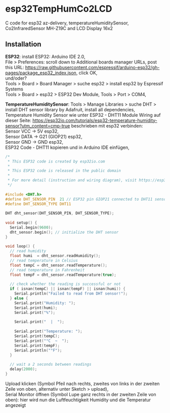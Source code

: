 # esp32TempHumCo2LCD
C code for esp32 az-delivery, temperatureHumiditySensor, Co2InfraredSensor MH-Z19C and LCD Display 16x2

## Installation

**ESP32**:
install ESP32: Arduino IDE 2.0,  
File > Preferences: scroll down to Additional boards manager URLs, post this URL: https://raw.githubusercontent.com/espressif/arduino-esp32/gh-pages/package_esp32_index.json, click OK,  
und/oder?  
Tools > Board > Board Manager > suche esp32 > install esp32 by Espressif Systems  
Tools > Board >  esp32 > ESP32 Dev Module, Tools > Port > COM4,  

**TemperatureHumiditySensor**:
Tools > Manage Libraries > suche DHT > install DHT sensor library by Adafruit, install all dependencies,  
Temperature Humidity Sensor wie unter ESP32 - DHT11 Module Wiring auf dieser Seite: https://esp32io.com/tutorials/esp32-temperature-humidity-sensor?utm_content=cmp-true beschrieben mit esp32 verbinden:  
Sensor VCC -> 5V esp32,  
Sensor DATA -> G21 (GIOP21) esp32,  
Sensor GND -> GND esp32,  
ESP32 Code - DHT11 kopieren und in Arduino IDE einfügen,  
```c
/*  
 * This ESP32 code is created by esp32io.com  
 *  
 * This ESP32 code is released in the public domain  
 *  
 * For more detail (instruction and wiring diagram), visit https://esp32io.com/tutorials/esp32-temperature-humidity-sensor  
 */  
  
#include <DHT.h>  
#define DHT_SENSOR_PIN  21 // ESP32 pin GIOP21 connected to DHT11 sensor  
#define DHT_SENSOR_TYPE DHT11  
  
DHT dht_sensor(DHT_SENSOR_PIN, DHT_SENSOR_TYPE);  
  
void setup() {  
  Serial.begin(9600);  
  dht_sensor.begin(); // initialize the DHT sensor  
}  
  
void loop() {  
  // read humidity  
  float humi  = dht_sensor.readHumidity();  
  // read temperature in Celsius  
  float tempC = dht_sensor.readTemperature();  
  // read temperature in Fahrenheit  
  float tempF = dht_sensor.readTemperature(true);  
    
  // check whether the reading is successful or not  
  if ( isnan(tempC) || isnan(tempF) || isnan(humi)) {  
    Serial.println("Failed to read from DHT sensor!");  
  } else {  
    Serial.print("Humidity: ");  
    Serial.print(humi);  
    Serial.print("%");  
      
    Serial.print("  |  ");  
      
    Serial.print("Temperature: ");  
    Serial.print(tempC);  
    Serial.print("°C  ~  ");  
    Serial.print(tempF);  
    Serial.println("°F");  
  }  
    
  // wait a 2 seconds between readings  
  delay(2000);  
}  
```  
Upload klicken (Symbol Pfeil nach rechts, zweites von links in der zweiten Zeile von oben, alternativ unter Sketch > upload),  
Serial Monitor öffnen (Symbol Lupe ganz rechts in der zweiten Zeile von oben): hier wird nun die Luftfeuchtigkeit Humidity und die Temperatur angezeigt  
